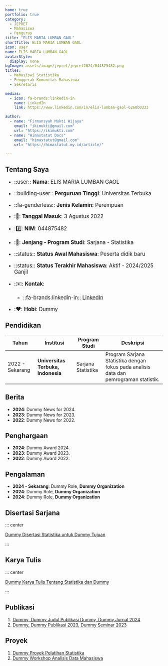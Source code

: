 ```yaml
---
home: true
portfolio: true
category:
  - JEPRET
  - Mahasiswa
  - Pengurus
title: "ELIS MARIA LUMBAN GAOL"
shortTitle: ELIS MARIA LUMBAN GAOL
icon: user
name: ELIS MARIA LUMBAN GAOL
avatarStyle:
  display: none
bgImage: assets/image/jepret/jepret2024/044875482.png
titles:
  - Mahasiswi Statistika
  - Penggerak Komunitas Mahasiswa
  - Sekretaris

medias:
  - icon: fa-brands:linkedin-in
    name: LinkedIn
    link: https://www.linkedin.com/in/elis-lumban-gaol-6260b0333

author:
  - name: "Firmansyah Mukti Wijaya"
    email: "ikimukti@gmail.com"
    url: "https://ikimukti.com"
  - name: "Himastatut Docs"
    email: "himastatut@gmail.com"
    url: "https://himastatut.my.id/article/"

---
```


## Tentang Saya

<div style="font-size: 1.2em">

- ::user:: **Nama**: ELIS MARIA LUMBAN GAOL

- ::building-user:: **Perguruan Tinggi**: Universitas Terbuka

- ::fa-genderless:: **Jenis Kelamin**: Perempuan

- ::calendar:: **Tanggal Masuk**: 3 Agustus 2022

- ::hash:: **NIM**: 044875482

- ::book:: **Jenjang - Program Studi**: Sarjana - Statistika

- ::status:: **Status Awal Mahasiswa**: Peserta didik baru

- ::status:: **Status Terakhir Mahasiswa**: Aktif - 2024/2025 Ganjil

- ::envelope:: **Kontak**:

  - ::fa-brands:linkedin-in:: [LinkedIn](https://www.linkedin.com/in/elis-lumban-gaol-6260b0333)

- ::heart:: **Hobi**: Dummy

</div>

## Pendidikan

| Tahun       | Institusi                        | Program Studi           | Deskripsi                                                               |
|-------------|-----------------------------------|-------------------------|-------------------------------------------------------------------------|
| 2022 - Sekarang | **Universitas Terbuka, Indonesia** | Sarjana Statistika       | Program Sarjana Statistika dengan fokus pada analisis data dan pemrograman statistik. |

## Berita

- **2024**: Dummy News for 2024.
- **2023**: Dummy News for 2023.
- **2022**: Dummy News for 2022.

## Penghargaan

- **2024**: Dummy Award 2024.
- **2023**: Dummy Award 2023.
- **2022**: Dummy Award 2022.

## Pengalaman

- **2024 - Sekarang**: Dummy Role, **Dummy Organization**
- **2024**: Dummy Role, **Dummy Organization**
- **2024**: Dummy Role, **Dummy Organization**

## Disertasi Sarjana

::: center

[Dummy Disertasi Statistika untuk Dummy Tujuan](MHS044875482.md)

:::

## Karya Tulis

::: center

[Dummy Karya Tulis Tentang Statistika dan Dummy](MHS044875482.md)

:::

## Publikasi

1. [Dummy, Dummy Judul Publikasi Dummy, Dummy Jurnal 2024](https://dummy-jurnal.example.com)
2. [Dummy, Dummy Publikasi 2023, Dummy Seminar 2023](https://dummy-seminar.example.com)

## Proyek

1. [Dummy Proyek Pelatihan Statistika](https://dummy-proyek-statistika.example.com)
2. [Dummy Workshop Analisis Data Mahasiswa](https://dummy-workshop-pengembangan.example.com)
